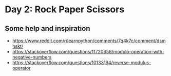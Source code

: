 # Day 2: Rock Paper Scissors

## Some help and inspiration
* https://www.reddit.com/r/learnpython/comments/7q4k7c/comment/dsmhskt/
* https://stackoverflow.com/questions/11720656/modulo-operation-with-negative-numbers
* https://stackoverflow.com/questions/10133194/reverse-modulus-operator
